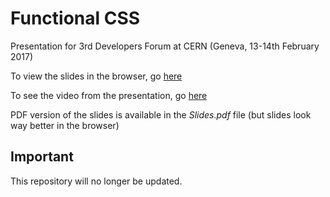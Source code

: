 # Functional CSS

Presentation for 3rd Developers Forum at CERN (Geneva, 13-14th February 2017)

To view the slides in the browser, go [here](http://switowski.github.io/functional-css-talk/)

To see the video from the presentation, go [here](https://cds.cern.ch/record/2252604)

PDF version of the slides is available in the *Slides.pdf* file (but slides look way better in the browser)

## Important

This repository will no longer be updated.
